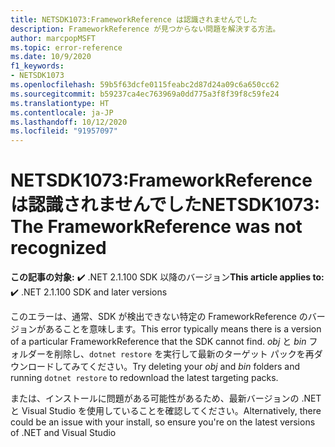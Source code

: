 ```yaml
---
title: NETSDK1073:FrameworkReference は認識されませんでした
description: FrameworkReference が見つからない問題を解決する方法。
author: marcpopMSFT
ms.topic: error-reference
ms.date: 10/9/2020
f1_keywords:
- NETSDK1073
ms.openlocfilehash: 59b5f63dcfe0115feabc2d87d24a09c6a650cc62
ms.sourcegitcommit: b59237ca4ec763969a0dd775a3f8f39f8c59fe24
ms.translationtype: HT
ms.contentlocale: ja-JP
ms.lasthandoff: 10/12/2020
ms.locfileid: "91957097"
---
```

# <a name="netsdk1073-the-frameworkreference-was-not-recognized"></a><span data-ttu-id="ae0b5-103">NETSDK1073:FrameworkReference は認識されませんでした</span><span class="sxs-lookup"><span data-stu-id="ae0b5-103">NETSDK1073: The FrameworkReference was not recognized</span></span>

<span data-ttu-id="ae0b5-104">**この記事の対象:**  ✔️ .NET 2.1.100 SDK 以降のバージョン</span><span class="sxs-lookup"><span data-stu-id="ae0b5-104">**This article applies to:** ✔️ .NET 2.1.100 SDK and later versions</span></span>

<span data-ttu-id="ae0b5-105">このエラーは、通常、SDK が検出できない特定の FrameworkReference のバージョンがあることを意味します。</span><span class="sxs-lookup"><span data-stu-id="ae0b5-105">This error typically means there is a version of a particular FrameworkReference that the SDK cannot find.</span></span> <span data-ttu-id="ae0b5-106">*obj* と *bin* フォルダーを削除し、`dotnet restore` を実行して最新のターゲット パックを再ダウンロードしてみてください。</span><span class="sxs-lookup"><span data-stu-id="ae0b5-106">Try deleting your *obj* and *bin* folders and running `dotnet restore` to redownload the latest targeting packs.</span></span>

<span data-ttu-id="ae0b5-107">または、インストールに問題がある可能性があるため、最新バージョンの .NET と Visual Studio を使用していることを確認してください。</span><span class="sxs-lookup"><span data-stu-id="ae0b5-107">Alternatively, there could be an issue with your install, so ensure you're on the latest versions of .NET and Visual Studio</span></span>
